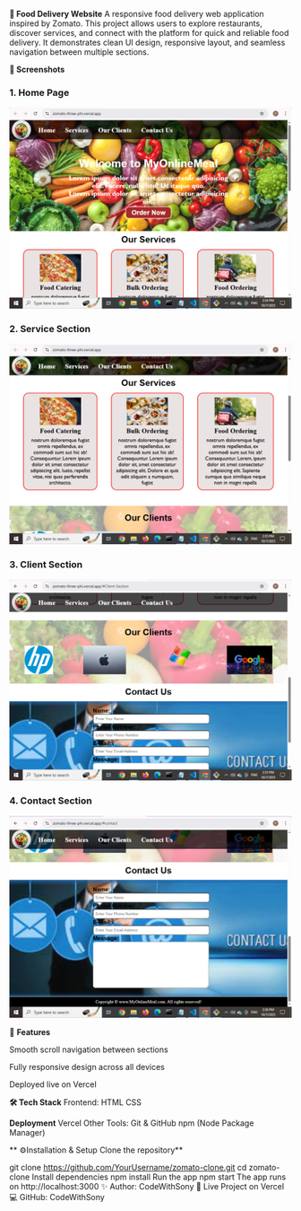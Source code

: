 **🍴 Food Delivery Website**
A responsive food delivery web application inspired by Zomato.
This project allows users to explore restaurants, discover services, and connect with the platform for quick and reliable food delivery.
It demonstrates clean UI design, responsive layout, and seamless navigation between multiple sections.

**📸 Screenshots**

### 1. Home Page  
![Home Page](./screenshot/homepageZomato.png)  

### 2. Service Section
![Service](./screenshot/ourServicePageZomato.png)

### 3. Client Section
![Client](./screenshot/clientPageZomato.png)

### 4. Contact Section
![Contact](./screenshot/contactPageZomato.png)    


🚀 **Features**

Smooth scroll navigation between sections

Fully responsive design across all devices

Deployed live on Vercel


**🛠️ Tech Stack**
Frontend:
HTML
CSS

**Deployment**
Vercel
Other Tools:
Git & GitHub
npm (Node Package Manager)
  
** ⚙️Installation & Setup Clone the repository**

git clone https://github.com/YourUsername/zomato-clone.git
cd zomato-clone
Install dependencies
npm install
Run the app
npm start
The app runs on http://localhost:3000
✨ Author: CodeWithSony
📍 Live Project on Vercel
💻 GitHub: CodeWithSony

